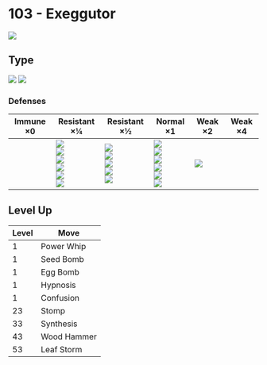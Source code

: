 # 103 - Exeggutor
![][103]

## Type

![][grass]  ![][psychic]

### Defenses

Immune ×0 | Resistant ×¼ | Resistant ×½ | Normal ×1 | Weak ×2 | Weak ×4
---       | ---          | ---          | ---       | ---     | ---
| | ![][fighting]<br> ![][ground]<br> ![][water]<br> ![][grass]<br> ![][electric]<br> ![][psychic]<br> | ![][normal]<br> ![][rock]<br> ![][steel]<br> ![][dragon]<br> ![][fairy]<br> | ![][flying]<br> ![][poison]<br> ![][ghost]<br> ![][fire]<br> ![][ice]<br> ![][dark]<br> | ![][bug]<br> | 

## Level Up

Level | Move
---   | ---
  1   | Power Whip
  1   | Seed Bomb
  1   | Egg Bomb
  1   | Hypnosis
  1   | Confusion
 23   | Stomp
 33   | Synthesis
 43   | Wood Hammer
 53   | Leaf Storm

[103]: ../img/pokemon/103.png
[normal]: ../img/types/normal.png
[fire]: ../img/types/fire.png
[fighting]: ../img/types/fighting.png
[water]: ../img/types/water.png
[flying]: ../img/types/flying.png
[grass]: ../img/types/grass.png
[poison]: ../img/types/poison.png
[electric]: ../img/types/electric.png
[ground]: ../img/types/ground.png
[psychic]: ../img/types/psychic.png
[rock]: ../img/types/rock.png
[ice]: ../img/types/ice.png
[bug]: ../img/types/bug.png
[dragon]: ../img/types/dragon.png
[ghost]: ../img/types/ghost.png
[dark]: ../img/types/dark.png
[steel]: ../img/types/steel.png
[fairy]: ../img/types/fairy.png
